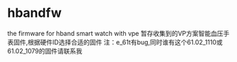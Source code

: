 # hbandfw
the firmware for hband smart watch with vpe 
暂存收集到的VP方案智能血压手表固件,根据硬件ID选择合适的固件
注：e_61t有bug,同时谁有这个61.02_1110或61.02_1079的固件请联系我
